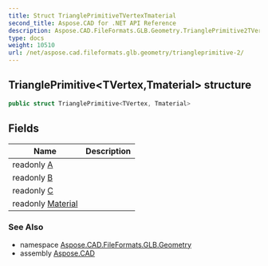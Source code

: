 ```yaml
---
title: Struct TrianglePrimitiveTVertexTmaterial
second_title: Aspose.CAD for .NET API Reference
description: Aspose.CAD.FileFormats.GLB.Geometry.TrianglePrimitive2TVertexTmaterial struct. 
type: docs
weight: 10510
url: /net/aspose.cad.fileformats.glb.geometry/triangleprimitive-2/
---
```

## TrianglePrimitive&lt;TVertex,Tmaterial&gt; structure

```csharp
public struct TrianglePrimitive<TVertex, Tmaterial>
```

## Fields

| Name | Description |
| --- | --- |
| readonly [A](../../aspose.cad.fileformats.glb.geometry/triangleprimitive-2/a/) |  |
| readonly [B](../../aspose.cad.fileformats.glb.geometry/triangleprimitive-2/b/) |  |
| readonly [C](../../aspose.cad.fileformats.glb.geometry/triangleprimitive-2/c/) |  |
| readonly [Material](../../aspose.cad.fileformats.glb.geometry/triangleprimitive-2/material/) |  |

### See Also

* namespace [Aspose.CAD.FileFormats.GLB.Geometry](../../aspose.cad.fileformats.glb.geometry/)
* assembly [Aspose.CAD](../../)



